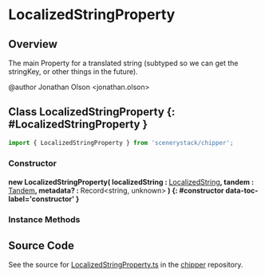 # LocalizedStringProperty

## Overview

The main Property for a translated string (subtyped so we can get the stringKey, or other things in the future).

@author Jonathan Olson &lt;jonathan.olson&gt;

## Class LocalizedStringProperty {: #LocalizedStringProperty }


```js
import { LocalizedStringProperty } from 'scenerystack/chipper';
```
### Constructor

#### new LocalizedStringProperty( localizedString : <span style="font-weight: 400;">[LocalizedString](../chipper/LocalizedString.md)</span>, tandem : <span style="font-weight: 400;">[Tandem](../tandem/Tandem.md)</span>, metadata? : <span style="font-weight: 400;">Record&lt;<span style="color: hsla(calc(var(--md-hue) + 180deg),80%,40%,1);">string</span>, <span style="color: hsla(calc(var(--md-hue) + 180deg),80%,40%,1);">unknown</span>&gt;</span> ) {: #constructor data-toc-label='constructor' }

### Instance Methods





## Source Code

See the source for [LocalizedStringProperty.ts](https://github.com/phetsims/chipper/blob/main/js/browser/LocalizedStringProperty.ts) in the [chipper](https://github.com/phetsims/chipper) repository.
